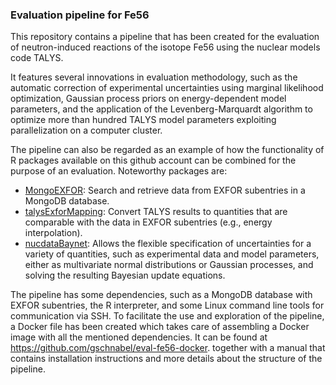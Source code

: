 ### Evaluation pipeline for Fe56

This repository contains a pipeline that has
been created for the evaluation of neutron-induced
reactions of the isotope Fe56 using the nuclear models
code TALYS.

It features several innovations in evaluation methodology,
such as the automatic correction of experimental uncertainties
using marginal likelihood optimization, Gaussian process priors
on energy-dependent model parameters, and the application of
the Levenberg-Marquardt algorithm to optimize more than
hundred TALYS model parameters exploiting parallelization
on a computer cluster.

The pipeline can also be regarded as an example of 
how the functionality of R packages available on
this github account can be combined for the purpose of
an evaluation.
Noteworthy packages are:

* [MongoEXFOR](https://github.com/gschnabel/MongoEXFOR):
  Search and retrieve data from EXFOR subentries in a
  MongoDB database.
* [talysExforMapping](https://github.com/gschnabel/talysExforMapping):
  Convert TALYS results to quantities that are comparable with the data
  in EXFOR subentries (e.g., energy interpolation).
* [nucdataBaynet](https://github.com/gschnabel/nucdataBaynet):
  Allows the flexible specification of uncertainties for a variety 
  of quantities, such as experimental data and model parameters, either as 
  multivariate normal distributions or Gaussian processes, and
  solving the resulting Bayesian update equations.

The pipeline has some dependencies, such as a MongoDB database 
with EXFOR subentries, the R interpreter, and some Linux command line
tools for communication via SSH.
To facilitate the use and exploration of the pipeline, 
a Docker file has been created which takes care of assembling
a Docker image with all the mentioned dependencies.
It can be found at <https://github.com/gschnabel/eval-fe56-docker>.
together with a manual that contains installation instructions
and more details about the structure of the pipeline.
